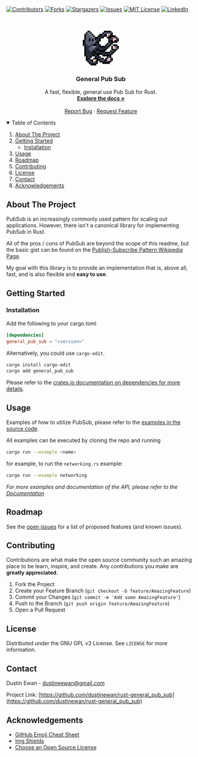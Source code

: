 <!-- PROJECT SHIELDS -->
<!--
*** I'm using markdown "reference style" links for readability.
*** Reference links are enclosed in brackets [ ] instead of parentheses ( ).
*** See the bottom of this document for the declaration of the reference variables
*** for contributors-url, forks-url, etc. This is an optional, concise syntax you may use.
*** https://www.markdownguide.org/basic-syntax/#reference-style-links
-->
[![Contributors][contributors-shield]][contributors-url]
[![Forks][forks-shield]][forks-url]
[![Stargazers][stars-shield]][stars-url]
[![Issues][issues-shield]][issues-url]
[![MIT License][license-shield]][license-url]
[![LinkedIn][linkedin-shield]][linkedin-url]



<!-- PROJECT LOGO -->
<br />
<p align="center">
  <a href="https://github.com/dustinewan/rust-general_pub_sub">
    <img src="images/logo.png" alt="Logo" width="96" height="96">
  </a>

  <h3 align="center">General Pub Sub</h3>

  <p align="center">
    A fast, flexible, general use Pub Sub for Rust.
    <br />
    <a href="https://docs.rs/general_pub_sub"><strong>Explore the docs »</strong></a>
    <br />
    <br />
    <a href="https://github.com/dustinewan/rust-general_pub_sub/issues">Report Bug</a>
    ·
    <a href="https://github.com/dustinewan/rust-general_pub_sub/issues">Request Feature</a>
  </p>
</p>



<!-- TABLE OF CONTENTS -->
<details open="open">
  <summary>Table of Contents</summary>
  <ol>
    <li>
      <a href="#about-the-project">About The Project</a>
    </li>
    <li>
      <a href="#getting-started">Getting Started</a>
      <ul>
        <li><a href="#installation">Installation</a></li>
      </ul>
    </li>
    <li><a href="#usage">Usage</a></li>
    <li><a href="#roadmap">Roadmap</a></li>
    <li><a href="#contributing">Contributing</a></li>
    <li><a href="#license">License</a></li>
    <li><a href="#contact">Contact</a></li>
    <li><a href="#acknowledgements">Acknowledgements</a></li>
  </ol>
</details>



<!-- ABOUT THE PROJECT -->
## About The Project

PubSub is an increasingly commonly used pattern for scaling out applications.  However, there isn't a canonical library for implementing PubSub in Rust.

All of the pros / cons of PubSub are beyond the scope of this readme, but the basic gist can be found on the [Publish-Subscribe Pattern Wikipedia Page](https://en.wikipedia.org/wiki/Publish%E2%80%93subscribe_pattern).

My goal with this library is to provide an implementation that is, above all, fast, and is also flexible and **easy to use**.


<!-- GETTING STARTED -->
## Getting Started

### Installation

Add the following to your cargo.toml

```toml
[dependencies]
general_pub_sub = "<version>"
```

Alternatively, you could use `cargo-edit`.

```sh
cargo install cargo-edit
cargo add general_pub_sub
```

Please refer to the [crates.io documentation on dependencies for more details](https://doc.rust-lang.org/cargo/guide/dependencies.html).



<!-- USAGE EXAMPLES -->
## Usage

Examples of how to utilize PubSub, please refer to the [examples in the source code](https://github.com/DustinEwan/rust-general_pub_sub/tree/main/examples).

All examples can be executed by cloning the repo and running

```sh
cargo run --example <name>
```

for example, to run the `networking.rs` example:

```sh
cargo run --example networking
```

_For more examples and documentation of the API, please refer to the [Documentation](https://docs.rs/general_pub_sub)_



<!-- ROADMAP -->
## Roadmap

See the [open issues](https://github.com/dustinewan/rust-general_pub_sub/issues) for a list of proposed features (and known issues).



<!-- CONTRIBUTING -->
## Contributing

Contributions are what make the open source community such an amazing place to be learn, inspire, and create. Any contributions you make are **greatly appreciated**.

1. Fork the Project
2. Create your Feature Branch (`git checkout -b feature/AmazingFeature`)
3. Commit your Changes (`git commit -m 'Add some AmazingFeature'`)
4. Push to the Branch (`git push origin feature/AmazingFeature`)
5. Open a Pull Request



<!-- LICENSE -->
## License

Distributed under the GNU GPL v3 License. See `LICENSE` for more information.



<!-- CONTACT -->
## Contact

Dustin Ewan - dustineewan@gmail.com

Project Link: [https://github.com/dustinewan/rust-general_pub_sub](https://github.com/dustinewan/rust-general_pub_sub)



<!-- ACKNOWLEDGEMENTS -->
## Acknowledgements
* [GitHub Emoji Cheat Sheet](https://www.webpagefx.com/tools/emoji-cheat-sheet)
* [Img Shields](https://shields.io)
* [Choose an Open Source License](https://choosealicense.com)


<!-- MARKDOWN LINKS & IMAGES -->
<!-- https://www.markdownguide.org/basic-syntax/#reference-style-links -->
[contributors-shield]: https://img.shields.io/github/contributors/dustinewan/rust-general_pub_sub.svg?style=for-the-badge
[contributors-url]: https://github.com/dustinewan/rust-general_pub_sub/graphs/contributors
[forks-shield]: https://img.shields.io/github/forks/dustinewan/rust-general_pub_sub.svg?style=for-the-badge
[forks-url]: https://github.com/dustinewan/rust-general_pub_sub/network/members
[stars-shield]: https://img.shields.io/github/stars/dustinewan/rust-general_pub_sub.svg?style=for-the-badge
[stars-url]: https://github.com/dustinewan/rust-general_pub_sub/stargazers
[issues-shield]: https://img.shields.io/github/issues/dustinewan/rust-general_pub_sub.svg?style=for-the-badge
[issues-url]: https://github.com/dustinewan/rust-general_pub_sub/issues
[license-shield]: https://img.shields.io/github/license/dustinewan/rust-general_pub_sub.svg?style=for-the-badge
[license-url]: https://github.com/dustinewan/rust-general_pub_sub/blob/master/LICENSE.txt
[linkedin-shield]: https://img.shields.io/badge/-LinkedIn-black.svg?style=for-the-badge&logo=linkedin&colorB=555
[linkedin-url]: https://linkedin.com/in/dustinewan